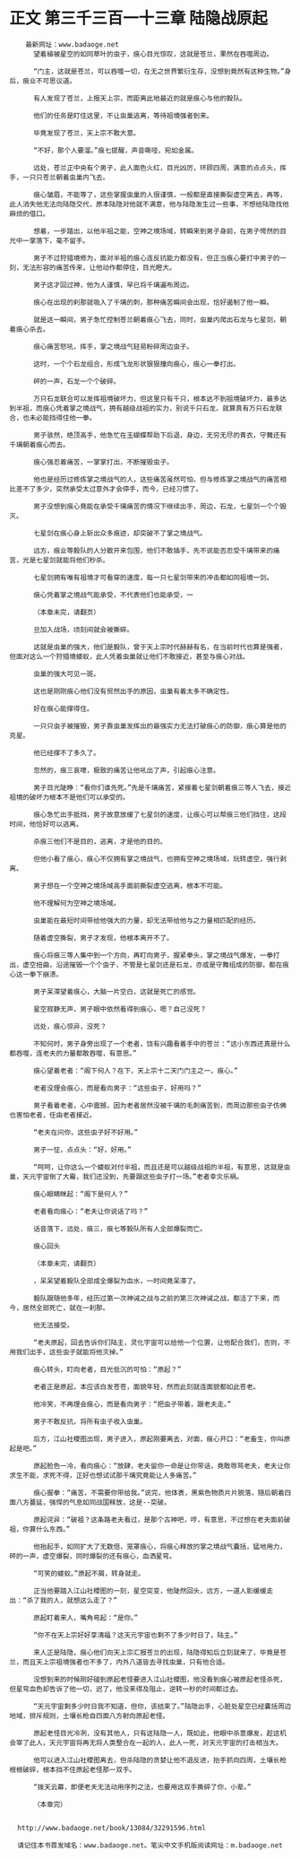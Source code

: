 # 正文 第三千三百一十三章 陆隐战原起
        最新网址：www.badaoge.net
          望着植被星空的如同草叶的虫子，痕心目光惊叹，这就是苍兰，果然在吞噬周边。
      
          “门主，这就是苍兰，可以吞噬一切，在无之世界繁衍生存，没想到竟然有这种生物。”身后，痕业不可思议道。
      
          有人发现了苍兰，上报天上宗，而距离此地最近的就是痕心与他的毅队。
      
          他们的任务是盯住这里，不让虫巢逃离，等待祖境强者到来。
      
          毕竟发现了苍兰，天上宗不敢大意。
      
          “不好，那个人要溜。”痕七提醒，声音嘶哑，宛如金属。
      
          远处，苍兰正中央有个男子，此人面色火红，目光凶厉，环顾四周，满意的点点头，挥手，一只只苍兰朝着虫巢内飞去。
      
          痕心皱眉，不能等了，这些掌握虫巢的人很谨慎，一般都是直接撕裂虚空离去，再等，此人消失他无法向陆隐交代，原本陆隐对他就不满意，他与陆隐发生过一些事，不想给陆隐找他麻烦的借口。
      
          想着，一步踏出，以他半祖之能，空神之境场域，转瞬来到男子身前，在男子愕然的目光中一掌落下，毫不留手。
      
          男子不过狩猎境修为，面对半祖的痕心连反抗能力都没有，但正当痕心要打中男子的一刻，无法形容的痛苦传来，让他动作都停住，目光瞪大。
      
          男子这才回过神，他为人谨慎，早已将千璃遍布周边。
      
          痕心在出现的刹那就吸入了千璃的刺，那种痛苦瞬间会出现，恰好遏制了他一瞬。
      
          就是这一瞬间，男子急忙控制苍兰朝着痕心飞去，同时，虫巢内爬出石龙与七星剑，朝着痕心杀去。
      
          痕心痛苦怒吼，挥手，掌之境战气轻易粉碎周边虫子。
      
          这时，一个个石龙组合，形成飞龙形状狠狠撞向痕心，痕心一拳打出。
      
          砰的一声，石龙一个个破碎。
      
          万只石龙联合可以发挥祖境破坏力，但这里只有千只，根本达不到祖境破坏力，最多达到半祖，而痕心凭着掌之境战气，拥有越级战祖的实力，别说千只石龙，就算真有万只石龙联合，也未必能挡得住他一拳。
      
          男子骇然，绝顶高手，他急忙在玉蝴蝶帮助下后退，身边，无穷无尽的青衣，守舞还有千璃朝着痕心而去。
      
          痕心强忍着痛苦，一掌掌打出，不断摧毁虫子。
      
          他也是经历过修炼掌之境战气的人，这些痛苦虽然可怕，但与修炼掌之境战气的痛苦相比差不了多少，突然承受太过意外才会停手，而今，已经习惯了。
      
          男子没想到痕心竟能在承受千璃痛苦的情况下继续出手，周边，石龙，七星剑一个个毁灭。
      
          七星剑在痕心身上斩出众多痕迹，却突破不了掌之境战气。
      
          远方，痕业等毅队的人分散开来包围，他们不敢插手，先不说能否忍受千璃带来的痛苦，光是七星剑就能将他们秒杀。
      
          七星剑拥有唯有祖境才可看穿的速度，每一只七星剑带来的冲击都如同祖境一剑。
      
          痕心凭着掌之境战气能承受，不代表他们也能承受，一
      
          （本章未完，请翻页）
      
          旦加入战场，顷刻间就会被撕碎。
      
          这就是虫巢的强大，他们是毅队，曾于天上宗时代赫赫有名，在当前时代也算是强者，但面对这么一个狩猎境蝼蚁，此人凭着虫巢就让他们不敢接近，甚至与痕心对战。
      
          虫巢的强大可见一斑。
      
          这也是刚刚痕心他们没有贸然出手的原因，虫巢有着太多不确定性。
      
          好在痕心能撑得住。
      
          一只只虫子被摧毁，男子靠虫巢发挥出的最强实力无法打破痕心的防御，痕心算是他的克星。
      
          他已经撑不了多久了。
      
          忽然的，痕三哀嚎，极致的痛苦让他吼出了声，引起痕心注意。
      
          男子目光陡睁：“看你们谁先死。”先是千璃痛苦，紧接着七星剑朝着痕三等人飞去，接近祖境的破坏力根本不是他们可以承受的。
      
          痕心急忙出手抵挡，男子故意放缓了七星剑的速度，让痕心可以帮痕三他们挡住，这段时间，他恰好可以逃离。
      
          杀痕三他们不是目的，逃离，才是他的目的。
      
          但他小看了痕心，痕心不仅拥有掌之境战气，也拥有空神之境场域，玩转虚空，强行剥离。
      
          男子想在一个空神之境场域高手面前撕裂虚空逃离，根本不可能。
      
          他不理解何为空神之境场域。
      
          虫巢能在最短时间带给他强大的力量，却无法带给他与之力量相匹配的经历。
      
          随着虚空撕裂，男子才发现，他根本离开不了。
      
          痕心将痕三等人集中到一个方向，再盯向男子，握紧拳头，掌之境战气爆发，一拳打出，虚空扭曲，沿途摧毁一个个虫子，不管是七星剑还是石龙，亦或是守舞组成的防御，都在痕心这一拳下崩溃。
      
          男子呆滞望着痕心，大脑一片空白，这就是死亡的感觉。
      
          星空寂静无声，男子眼中依然看得到痕心，嗯？自己没死？
      
          远处，痕心惊异，没死？
      
          不知何时，男子身旁出现了一个老者，饶有兴趣看着手中的苍兰：“这小东西还真是什么都吞噬，连老夫的力量都敢吞噬，有意思。”
      
          痕心望着老者：“阁下何人？在下，天上宗十二天门门主之一，痕心。”
      
          老者没理会痕心，而是看向男子：“这些虫子，好用吗？”
      
          男子看着老者，心中震撼，因为老者居然没被千璃的毛刺痛苦到，而周边那些虫子仿佛也害怕老者，任由老者接近。
      
          “老夫在问你，这些虫子好不好用。”
      
          男子一怔，点点头：“好，好用。”
      
          “呵呵，让你这么一个蝼蚁对付半祖，而且还是可以越级战祖的半祖，有意思，这就是虫巢，天元宇宙倒了大霉，我们还没到，先要跟这些虫子打一场。”老者幸灾乐祸。
      
          痕心眼睛眯起：“阁下是何人？”
      
          老者看向痕心：“老夫让你说话了吗？”
      
          话音落下，远处，痕三，痕七等毅队所有人全部爆裂而亡。
      
          痕心回头
      
          （本章未完，请翻页）
      
          ，呆呆望着毅队全部成全爆裂为血水，一时间竟呆滞了。
      
          毅队跟随他多年，经历过第一次神诫之战与之前的第三次神诫之战，都活了下来，而今，居然全部死亡，就在一刹那。
      
          他无法接受。
      
          “老夫原起，回去告诉你们陆主，灵化宇宙可以给他一个位置，让他配合我们，否则，不用我们出手，这些虫子就能将他灭掉。”
      
          痕心转头，盯向老者，目光低沉的可怕：“原起？”
      
          老者正是原起，本应该白发苍苍，面貌年轻，然而此刻就连面貌都如此苍老。
      
          他冷笑，不再理会痕心，而是看向男子：“把虫子带着，跟老夫走。”
      
          男子不敢反抗，将所有虫子收入虫巢。
      
          后方，江山社稷图出现，男子进入，原起刚要离去，对面，痕心开口：“老畜生，你叫原起是吧。”
      
          原起脸色一冷，看向痕心：“放肆，老夫留你一命是让你带话，竟敢辱骂老夫，老夫让你求生不能，求死不得，正好也想试试那千璃究竟能让人多痛苦。”
      
          痕心握拳：“痛苦，不需要你带给我。”说完，他体表，黑紫色物质片片脱落，随后朝着四面八方蔓延，强悍的气息如同战国释放，这是--突破。
      
          原起诧异：“破祖？这条路老夫看过，是那个古神吧，哼，有意思，不过想在老夫面前破祖，你算什么东西。”
      
          他抬起手，如同扩大了无数倍，笼罩痕心，将痕心释放的掌之境战气囊括，猛地用力，砰的一声，虚空爆裂，同时爆裂的还有痕心，血洒星穹。
      
          “可笑的蝼蚁。”原起不屑，转身就走。
      
          正当他要踏入江山社稷图的一刻，星空突变，他陡然回头，远方，一道人影缓缓走出：“杀了我的人，就想这么走了？”
      
          原起盯着来人，嘴角弯起：“是你。”
      
          “你不在天上宗好好享清福？这天元宇宙也剩不了多少时日了，陆主。”
      
          来人正是陆隐，痕心他们向天上宗汇报苍兰的出现，陆隐得知后立刻就来了，毕竟是苍兰，而且天上宗祖境强者也不多了，内外八道皆去寻找虫巢，只有他合适。
      
          没想到来的时候刚好碰到原起老怪要进入江山社稷图，他没看到痕心被原起老怪杀死，但星穹血色却告诉了他一切，迟了，他没来得及阻止，逆转一秒的时间都过去。
      
          “天元宇宙剩多少时日我不知道，但你，该结束了。”陆隐出手，心脏处星空已经囊括周边地域，排斥规则，土壤长枪自四面八方射向原起老怪。
      
          原起老怪目光冷冽，没有其他人，只有这陆隐一人，既如此，他眼中杀意爆发，趁这机会宰了此人，天元宇宙将再无将人类整合在一起的人，此人一死，对天元宇宙的打击相当大。
      
          他可以进入江山社稷图离去，但杀陆隐的贪婪让他不退反进，抬手抓向四周，土壤长枪根根破碎，根本挡不住原起老怪那一双手。
      
          “拨天云幕，即便老夫无法动用序列之法，也要用这双手撕碎了你，小辈。”
      
          （本章完）
      
      
      http://www.badaoge.net/book/13084/32291596.html
      
      请记住本书首发域名：www.badaoge.net。笔尖中文手机版阅读网址：m.badaoge.net